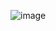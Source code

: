 ![image](https://user-images.githubusercontent.com/105948967/188764790-6f319a35-bad5-4931-9b02-0645b30fc3a3.png)

